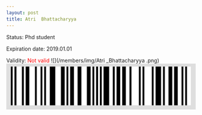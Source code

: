 ```yaml
---
layout: post
title: Atri  Bhattacharyya 
---
```


Status: Phd student

Expiration date: 2019.01.01

Validity: <font color="red"> Not valid</font> 
![](/members/img/Atri _Bhattacharyya .png)
![](/members/img/bar.png)
